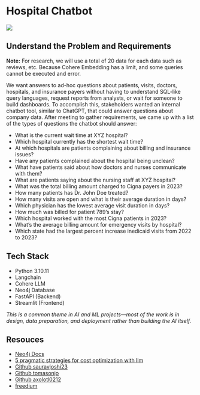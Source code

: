 # Hospital Chatbot
<img src="llm.avif">

## Understand the Problem and Requirements
**Note:** For research, we will use a total of 20 data for each data such as reviews, etc. Because Cohere Embedding has a limit, and some queries cannot be executed and error.

We want answers to ad-hoc questions about patients, visits, doctors, hospitals, and insurance payers without having to understand SQL-like query languages, request reports from analysts, or wait for someone to build dashboards.
To accomplish this, stakeholders wanted an internal chatbot tool, similar to ChatGPT, that could answer questions about company data. After meeting to gather requirements, we came up with a list of the types of questions the chatbot should answer:

- What is the current wait time at XYZ hospital?
- Which hospital currently has the shortest wait time?
- At which hospitals are patients complaining about billing and insurance issues?
- Have any patients complained about the hospital being unclean?
- What have patients said about how doctors and nurses communicate with them?
- What are patients saying about the nursing staff at XYZ hospital?
- What was the total billing amount charged to Cigna payers in 2023?
- How many patients has Dr. John Doe treated?
- How many visits are open and what is their average duration in days?
- Which physician has the lowest average visit duration in days?
- How much was billed for patient 789’s stay?
- Which hospital worked with the most Cigna patients in 2023?
- What’s the average billing amount for emergency visits by hospital?
- Which state had the largest percent increase inedicaid visits from 2022 to 2023?

## Tech Stack
- Python 3.10.11
- Langchain
- Cohere LLM
- Neo4j Database
- FastAPI (Backend)
- Streamlit (Frontend)

*This is a common theme in AI and ML projects—most of the work is in design, data preparation, and deployment rather than building the AI itself.*

## Resouces
- [Neo4j Docs](https://neo4j.com/docs/getting-started/cypher-intro/cypher-sql/)
- [5 pragmatic strategies for cost optimization with llm](https://www.metadocs.co/2024/04/03/5-pragmatic-strategies-for-cost-optimization-with-llm/)
- [Github sauravjoshi23](https://github.com/sauravjoshi23/towards-agi/)
- [Github tomasonjo](https://github.com/tomasonjo/langchain2neo4j)
- [Github axolotl0212](https://github.com/axolotl0212/langchain-neo4j-knowledge-graph-demo)
- [freedium](https://freedium.cfd/https://medium.com/microsoftazure/introducing-graphrag-with-langchain-and-neo4j-90446df17c1e)